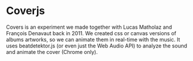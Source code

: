 # Coverjs
Covers is an experiment we made together with Lucas Matholaz and François Denavaut back in 2011. We created css or canvas versions of albums artworks, so we can animate them in real-time with the music. It uses beatdetektor.js (or even just the Web Audio API) to analyze the sound and animate the cover (Chrome only).
